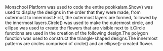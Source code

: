 Monschool Platform was used to code the entire pookkalam.Show() was used to display the designs in the order that they were made, from outermost to innermost.First, the outermost layers are formed, followed by the innermost layers.Circle() was used to make the outermost circle, and ellipse was used to create the flowers that are visible next to it.Circle functions are used in the creation of the following design.The polygon function was used to construct the triangle-shaped designs.The innermost patterns are circles comprised of circle() and an ellipse()-created flower.
